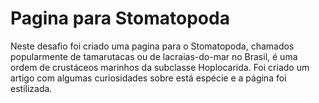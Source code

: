 # Pagina para Stomatopoda #

Neste desafio foi criado uma pagina para o Stomatopoda, chamados popularmente de tamarutacas ou de lacraias-do-mar no Brasil, é uma ordem de crustáceos marinhos da subclasse Hoplocarida. Foi criado um artigo com algumas curiosidades sobre está espécie e a página foi estilizada.





